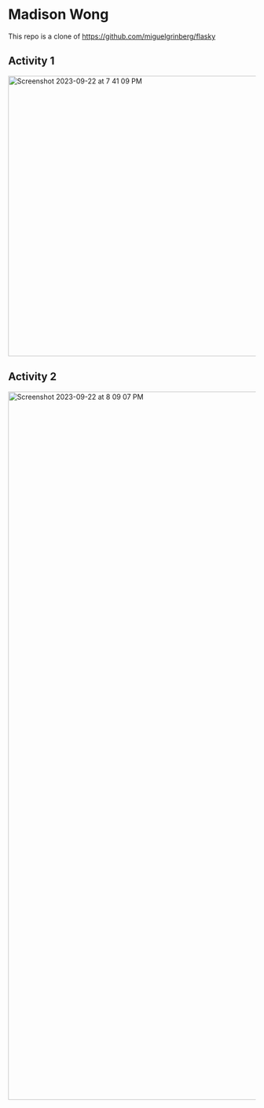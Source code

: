 # Madison Wong
This repo is a clone of https://github.com/miguelgrinberg/flasky

## Activity 1
<img width="570" alt="Screenshot 2023-09-22 at 7 41 09 PM" src="https://github.com/madisonwong210/ECE444-F2023-Lab1/assets/58918746/de30d3cf-e69f-4877-abf0-a6a566bb52e5">

## Activity 2
<img width="1440" alt="Screenshot 2023-09-22 at 8 09 07 PM" src="https://github.com/madisonwong210/ECE444-F2023-Lab1/assets/58918746/4a458742-5316-432f-a9ee-aa40058a2801">
